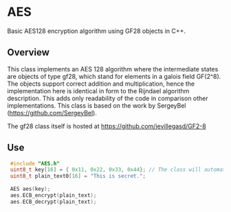# AES
 Basic AES128 encryption algorithm using GF28 objects in C++.

## Overview
This class implements an AES 128 algorithm where the intermediate states are objects of type gf28, which stand for elements in a galois field GF(2^8). The objects support correct addition and multiplication, hence the implementation here is identical in form to the Rijndael algorithm description. This adds only readability of the code in comparison other implementations. This class is based on the work by SergeyBel (https://github.com/SergeyBel).

The gf28 class itself is hosted at https://github.com/jevillegasd/GF2-8

## Use
```c++
 #include "AES.h"
 uint8_t key[16] = { 0x11, 0x22, 0x33, 0x44}; // The class will automaticaly expand the key when declared.
 uint8_t plain_text0[16] = "This is secret.";
 
 AES aes(key);
 aes.ECB_encrypt(plain_text);
 aes.ECB_decrypt(plain_text);

```
